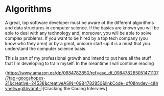 # Algorithms

A great, top software developer must be aware of the different algorithms and data structures in computer science. If the basics are known you will be able to deal with any technology and, moreover, you will be able to solve complex problems. If you want to be hired by a top tech company (you know who they area) or by a great, unicorn start-up it is a must that you understand the computer science basis. 

This is part of my professional growth and intend to put here all the stuff that I'm developing to train myself. In the meantime I will continue reading 

(https://www.amazon.es/dp/0984782850/ref=asc_df_098478285051471107/?tag=googshopes-21&creative=24538&creativeASIN=0984782850&linkCode=df0&hvdev=c&hvnetw=g&hvqmt=)[Cracking the Coding Interview]
